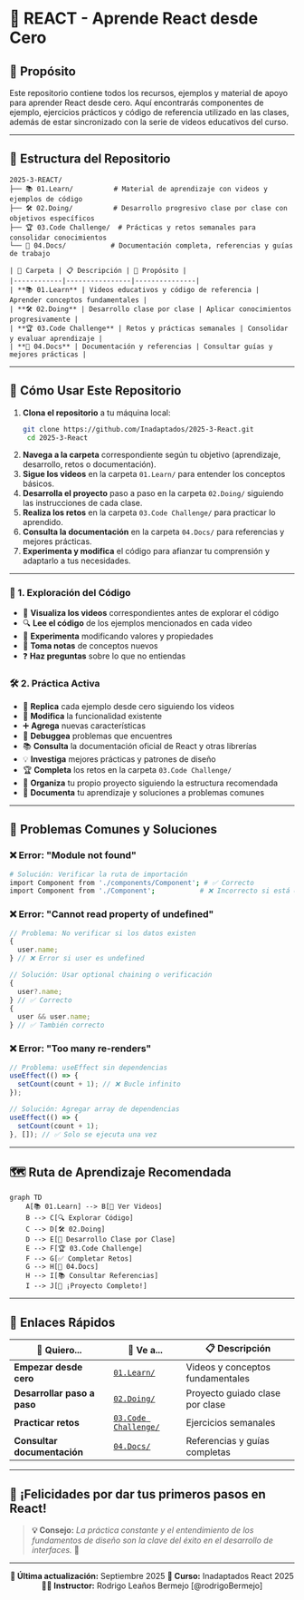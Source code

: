 # 🚀 REACT - Aprende React desde Cero

## 🎯 Propósito

Este repositorio contiene todos los recursos, ejemplos y material de apoyo para aprender React desde cero. Aquí encontrarás componentes de ejemplo, ejercicios prácticos y código de referencia utilizado en las clases, además de estar sincronizado con la serie de videos educativos del curso.

---

## 📂 Estructura del Repositorio

```plaintext
2025-3-REACT/
├── 📚 01.Learn/          # Material de aprendizaje con videos y ejemplos de código
├── 🛠️ 02.Doing/          # Desarrollo progresivo clase por clase con objetivos específicos
├── 🏆 03.Code Challenge/  # Prácticas y retos semanales para consolidar conocimientos
└── 📖 04.Docs/           # Documentación completa, referencias y guías de trabajo
```

```plaintext
| 📁 Carpeta | 📋 Descripción | 🎯 Propósito |
|------------|----------------|---------------|
| **📚 01.Learn** | Videos educativos y código de referencia | Aprender conceptos fundamentales |
| **🛠️ 02.Doing** | Desarrollo clase por clase | Aplicar conocimientos progresivamente |
| **🏆 03.Code Challenge** | Retos y prácticas semanales | Consolidar y evaluar aprendizaje |
| **📖 04.Docs** | Documentación y referencias | Consultar guías y mejores prácticas |
```

---

## 🚀 Cómo Usar Este Repositorio

1. **Clona el repositorio** a tu máquina local:
   ```bash
   git clone https://github.com/Inadaptados/2025-3-React.git
    cd 2025-3-React
   ```
2. **Navega a la carpeta** correspondiente según tu objetivo (aprendizaje, desarrollo, retos o documentación).
3. **Sigue los videos** en la carpeta `01.Learn/` para entender los conceptos básicos.
4. **Desarrolla el proyecto** paso a paso en la carpeta `02.Doing/` siguiendo las instrucciones de cada clase.
5. **Realiza los retos** en la carpeta `03.Code Challenge/` para practicar lo aprendido.
6. **Consulta la documentación** en la carpeta `04.Docs/` para referencias y mejores prácticas.
7. **Experimenta y modifica** el código para afianzar tu comprensión y adaptarlo a tus necesidades.

---

### **📖 1. Exploración del Código**

- 🎥 **Visualiza los videos** correspondientes antes de explorar el código
- 🔍 **Lee el código** de los ejemplos mencionados en cada video
- 🧪 **Experimenta** modificando valores y propiedades
- 📝 **Toma notas** de conceptos nuevos
- ❓ **Haz preguntas** sobre lo que no entiendas

### **🛠️ 2. Práctica Activa**

- 🎯 **Replica** cada ejemplo desde cero siguiendo los videos
- 🔄 **Modifica** la funcionalidad existente
- ➕ **Agrega** nuevas características
- 🐛 **Debuggea** problemas que encuentres
- 📚 **Consulta** la documentación oficial de React y otras librerías
- 💡 **Investiga** mejores prácticas y patrones de diseño
- 🏆 **Completa** los retos en la carpeta `03.Code Challenge/`
- 📂 **Organiza** tu propio proyecto siguiendo la estructura recomendada
- 📖 **Documenta** tu aprendizaje y soluciones a problemas comunes

---

## 🚨 Problemas Comunes y Soluciones

### **❌ Error: "Module not found"**

```bash
# Solución: Verificar la ruta de importación
import Component from './components/Component'; # ✅ Correcto
import Component from './Component';           # ❌ Incorrecto si está en subcarpeta
```

### **❌ Error: "Cannot read property of undefined"**

```jsx
// Problema: No verificar si los datos existen
{
  user.name;
} // ❌ Error si user es undefined

// Solución: Usar optional chaining o verificación
{
  user?.name;
} // ✅ Correcto
{
  user && user.name;
} // ✅ También correcto
```

### **❌ Error: "Too many re-renders"**

```jsx
// Problema: useEffect sin dependencias
useEffect(() => {
  setCount(count + 1); // ❌ Bucle infinito
});

// Solución: Agregar array de dependencias
useEffect(() => {
  setCount(count + 1);
}, []); // ✅ Solo se ejecuta una vez
```

---

## 🗺️ Ruta de Aprendizaje Recomendada

```mermaid
graph TD
    A[📚 01.Learn] --> B[🎥 Ver Videos]
    B --> C[🔍 Explorar Código]
    C --> D[🛠️ 02.Doing]
    D --> E[📝 Desarrollo Clase por Clase]
    E --> F[🏆 03.Code Challenge]
    F --> G[✅ Completar Retos]
    G --> H[📖 04.Docs]
    H --> I[📚 Consultar Referencias]
    I --> J[🚀 ¡Proyecto Completo!]
```

---

## 🔗 Enlaces Rápidos

| 🎯 Quiero...                | 📂 Ve a...                                     | 📋 Descripción                   |
| --------------------------- | ---------------------------------------------- | -------------------------------- |
| **Empezar desde cero**      | [`01.Learn/`](./01.Learn/)                     | Videos y conceptos fundamentales |
| **Desarrollar paso a paso** | [`02.Doing/`](./02.Doing/)                     | Proyecto guiado clase por clase  |
| **Practicar retos**         | [`03.Code Challenge/`](./03.Code%20Challenge/) | Ejercicios semanales             |
| **Consultar documentación** | [`04.Docs/`](./04.Docs/)                       | Referencias y guías completas    |

---

## 🎉 ¡Felicidades por dar tus primeros pasos en React!

> **💡 Consejo:** _La práctica constante y el entendimiento de los fundamentos de diseño son la clave del éxito en el desarrollo de interfaces._ 🚀

---

<div align="center">

**📅 Última actualización:** Septiembre 2025
**🏫 Curso:** Inadaptados React 2025
**👨‍💻 Instructor:** Rodrigo Leaños Bermejo [@rodrigoBermejo]

</div>
